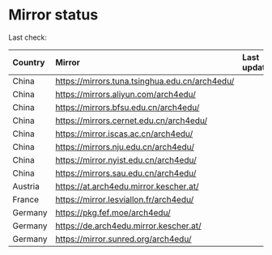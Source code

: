 <script src="./time.js"></script>
# Mirror status
Last check: <script type="text/javascript">localize(1704813551.5494583);</script>

|Country|Mirror|Last update|
|:------|:-----|:----------|
|China|https://mirrors.tuna.tsinghua.edu.cn/arch4edu/|<script type="text/javascript">localize(1704781972);</script>|
|China|https://mirrors.aliyun.com/arch4edu/|<script type="text/javascript">localize(1704781972);</script>|
|China|https://mirrors.bfsu.edu.cn/arch4edu/|<script type="text/javascript">localize(1704781972);</script>|
|China|https://mirrors.cernet.edu.cn/arch4edu/|<script type="text/javascript">localize(1704781972);</script>|
|China|https://mirror.iscas.ac.cn/arch4edu/|<script type="text/javascript">localize(1704781972);</script>|
|China|https://mirrors.nju.edu.cn/arch4edu/|<script type="text/javascript">localize(1704738715);</script>|
|China|https://mirror.nyist.edu.cn/arch4edu/|<script type="text/javascript">localize(1704781972);</script>|
|China|https://mirrors.sau.edu.cn/arch4edu/|<script type="text/javascript">localize(1704738715);</script>|
|Austria|https://at.arch4edu.mirror.kescher.at/|<script type="text/javascript">localize(1704781972);</script>|
|France|https://mirror.lesviallon.fr/arch4edu/|<script type="text/javascript">localize(1704781972);</script>|
|Germany|https://pkg.fef.moe/arch4edu/|<script type="text/javascript">localize(1704781972);</script>|
|Germany|https://de.arch4edu.mirror.kescher.at/|<script type="text/javascript">localize(1704781972);</script>|
|Germany|https://mirror.sunred.org/arch4edu/|<script type="text/javascript">localize(1704781972);</script>|

<script src="./tablefilter/tablefilter.js"></script>
<script src="./table.js"></script>